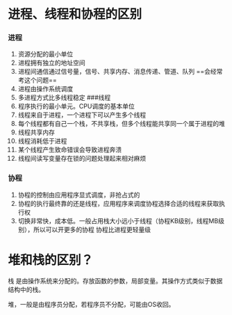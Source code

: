 # 进程、线程和协程的区别
### 进程
1. 资源分配的最小单位
2. 进程拥有独立的地址空间
3. 进程间通信通过信号量，信号、共享内存、消息传递、管道、队列 ==会经常考这个问题==
4. 进程由操作系统调度
5. 多进程方式比多线程稳定
###线程
1. 程序执行的最小单元。CPU调度的基本单位
2. 线程来自于进程，一个进程下可以产生多个线程
3. 每个线程都有自己一个栈，不共享栈，但多个线程能共享同一个属于进程的堆
4. 线程共享内存
5. 线程消耗低于进程
6. 某个线程产生致命错误会导致进程奔溃
7. 线程间读写变量存在锁的问题处理起来相对麻烦
### 协程
1. 协程的控制由应用程序显式调度，非抢占式的
2. 协程的执行最终靠的还是线程，应用程序来调度协程选择合适的线程来获取执行权
3. 切换非常快，成本低。一般占用栈大小远小于线程（协程KB级别，线程MB级别），所以可以开更多的协程
协程比进程更轻量级

# 堆和栈的区别？
栈 是由操作系统来分配的。存放函数的参数，局部变量。其操作方式类似于数据结构中的栈。

堆，一般是由程序员分配，若程序员不分配，可能由OS收回。

